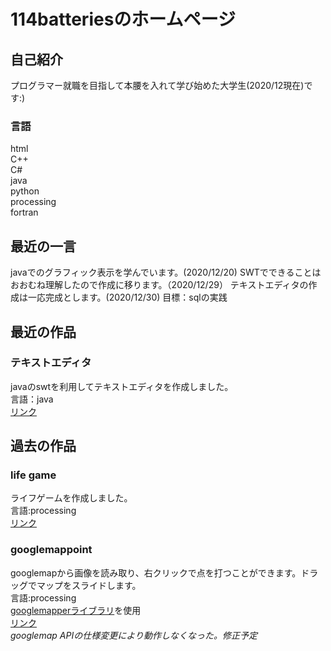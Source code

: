 # 114batteriesのホームページ
## 自己紹介
プログラマー就職を目指して本腰を入れて学び始めた大学生(2020/12現在)です:)<br>
### 言語
html<br>
C++<br>
C#<br>
java<br>
python<br>
processing<br>
fortran<br>
## 最近の一言
javaでのグラフィック表示を学んでいます。(2020/12/20)
SWTでできることはおおむね理解したので作成に移ります。（2020/12/29）
テキストエディタの作成は一応完成とします。(2020/12/30)
目標：sqlの実践
## 最近の作品
### テキストエディタ
javaのswtを利用してテキストエディタを作成しました。<br>
言語：java<br>
[リンク](https://github.com/114batteries/bt114TextEditor)
## 過去の作品
### life game
ライフゲームを作成しました。<br>
言語:processing<br>
[リンク](https://github.com/114batteries/114batteries.github.io/tree/main/history/lifeGame)
### googlemappoint
googlemapから画像を読み取り、右クリックで点を打つことができます。ドラッグでマップをスライドします。<br>
言語:processing<br>
[googlemapperライブラリ](https://github.com/beattiea/TiltyIMU/tree/master/Tilty%20Software/Processing/libraries/GoogleMapper/library)を使用<br>
[リンク](https://github.com/114batteries/114batteries.github.io/tree/main/history/googlemappoint)<br>
*googlemap APIの仕様変更により動作しなくなった。修正予定*
